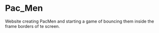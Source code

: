 # Pac_Men
Website creating PacMen and starting a game of bouncing them inside the frame borders of te screen.
